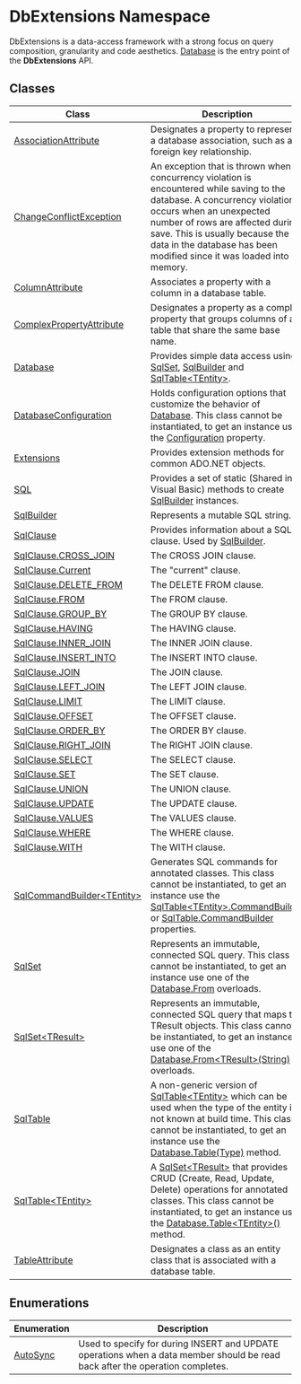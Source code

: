 DbExtensions Namespace
======================
DbExtensions is a data-access framework with a strong focus on query composition, granularity and code aesthetics. [Database][1] is the entry point of the **DbExtensions** API.


Classes
-------

| Class                               | Description                                                                                                                                                                                                                                                                                          |
| ----------------------------------- | ---------------------------------------------------------------------------------------------------------------------------------------------------------------------------------------------------------------------------------------------------------------------------------------------------- |
| [AssociationAttribute][2]           | Designates a property to represent a database association, such as a foreign key relationship.                                                                                                                                                                                                       |
| [ChangeConflictException][3]        | An exception that is thrown when a concurrency violation is encountered while saving to the database. A concurrency violation occurs when an unexpected number of rows are affected during save. This is usually because the data in the database has been modified since it was loaded into memory. |
| [ColumnAttribute][4]                | Associates a property with a column in a database table.                                                                                                                                                                                                                                             |
| [ComplexPropertyAttribute][5]       | Designates a property as a complex property that groups columns of a table that share the same base name.                                                                                                                                                                                            |
| [Database][1]                       | Provides simple data access using [SqlSet][6], [SqlBuilder][7] and [SqlTable&lt;TEntity>][8].                                                                                                                                                                                                        |
| [DatabaseConfiguration][9]          | Holds configuration options that customize the behavior of [Database][1]. This class cannot be instantiated, to get an instance use the [Configuration][10] property.                                                                                                                                |
| [Extensions][11]                    | Provides extension methods for common ADO.NET objects.                                                                                                                                                                                                                                               |
| [SQL][12]                           | Provides a set of static (Shared in Visual Basic) methods to create [SqlBuilder][7] instances.                                                                                                                                                                                                       |
| [SqlBuilder][7]                     | Represents a mutable SQL string.                                                                                                                                                                                                                                                                     |
| [SqlClause][13]                     | Provides information about a SQL clause. Used by [SqlBuilder][7].                                                                                                                                                                                                                                    |
| [SqlClause.CROSS_JOIN][14]          | The CROSS JOIN clause.                                                                                                                                                                                                                                                                               |
| [SqlClause.Current][15]             | The "current" clause.                                                                                                                                                                                                                                                                                |
| [SqlClause.DELETE_FROM][16]         | The DELETE FROM clause.                                                                                                                                                                                                                                                                              |
| [SqlClause.FROM][17]                | The FROM clause.                                                                                                                                                                                                                                                                                     |
| [SqlClause.GROUP_BY][18]            | The GROUP BY clause.                                                                                                                                                                                                                                                                                 |
| [SqlClause.HAVING][19]              | The HAVING clause.                                                                                                                                                                                                                                                                                   |
| [SqlClause.INNER_JOIN][20]          | The INNER JOIN clause.                                                                                                                                                                                                                                                                               |
| [SqlClause.INSERT_INTO][21]         | The INSERT INTO clause.                                                                                                                                                                                                                                                                              |
| [SqlClause.JOIN][22]                | The JOIN clause.                                                                                                                                                                                                                                                                                     |
| [SqlClause.LEFT_JOIN][23]           | The LEFT JOIN clause.                                                                                                                                                                                                                                                                                |
| [SqlClause.LIMIT][24]               | The LIMIT clause.                                                                                                                                                                                                                                                                                    |
| [SqlClause.OFFSET][25]              | The OFFSET clause.                                                                                                                                                                                                                                                                                   |
| [SqlClause.ORDER_BY][26]            | The ORDER BY clause.                                                                                                                                                                                                                                                                                 |
| [SqlClause.RIGHT_JOIN][27]          | The RIGHT JOIN clause.                                                                                                                                                                                                                                                                               |
| [SqlClause.SELECT][28]              | The SELECT clause.                                                                                                                                                                                                                                                                                   |
| [SqlClause.SET][29]                 | The SET clause.                                                                                                                                                                                                                                                                                      |
| [SqlClause.UNION][30]               | The UNION clause.                                                                                                                                                                                                                                                                                    |
| [SqlClause.UPDATE][31]              | The UPDATE clause.                                                                                                                                                                                                                                                                                   |
| [SqlClause.VALUES][32]              | The VALUES clause.                                                                                                                                                                                                                                                                                   |
| [SqlClause.WHERE][33]               | The WHERE clause.                                                                                                                                                                                                                                                                                    |
| [SqlClause.WITH][34]                | The WITH clause.                                                                                                                                                                                                                                                                                     |
| [SqlCommandBuilder&lt;TEntity>][35] | Generates SQL commands for annotated classes. This class cannot be instantiated, to get an instance use the [SqlTable&lt;TEntity>.CommandBuilder][36] or [SqlTable.CommandBuilder][37] properties.                                                                                                   |
| [SqlSet][6]                         | Represents an immutable, connected SQL query. This class cannot be instantiated, to get an instance use one of the [Database.From][38] overloads.                                                                                                                                                    |
| [SqlSet&lt;TResult>][39]            | Represents an immutable, connected SQL query that maps to TResult objects. This class cannot be instantiated, to get an instance use one of the [Database.From&lt;TResult>(String)][40] overloads.                                                                                                   |
| [SqlTable][41]                      | A non-generic version of [SqlTable&lt;TEntity>][8] which can be used when the type of the entity is not known at build time. This class cannot be instantiated, to get an instance use the [Database.Table(Type)][42] method.                                                                        |
| [SqlTable&lt;TEntity>][8]           | A [SqlSet&lt;TResult>][39] that provides CRUD (Create, Read, Update, Delete) operations for annotated classes. This class cannot be instantiated, to get an instance use the [Database.Table&lt;TEntity>()][43] method.                                                                              |
| [TableAttribute][44]                | Designates a class as an entity class that is associated with a database table.                                                                                                                                                                                                                      |


Enumerations
------------

| Enumeration    | Description                                                                                                                   |
| -------------- | ----------------------------------------------------------------------------------------------------------------------------- |
| [AutoSync][45] | Used to specify for during INSERT and UPDATE operations when a data member should be read back after the operation completes. |

[1]: Database/README.md
[2]: AssociationAttribute/README.md
[3]: ChangeConflictException/README.md
[4]: ColumnAttribute/README.md
[5]: ComplexPropertyAttribute/README.md
[6]: SqlSet/README.md
[7]: SqlBuilder/README.md
[8]: SqlTable_1/README.md
[9]: DatabaseConfiguration/README.md
[10]: Database/Configuration.md
[11]: Extensions/README.md
[12]: SQL/README.md
[13]: SqlClause/README.md
[14]: SqlClause_CROSS_JOIN/README.md
[15]: SqlClause_Current/README.md
[16]: SqlClause_DELETE_FROM/README.md
[17]: SqlClause_FROM/README.md
[18]: SqlClause_GROUP_BY/README.md
[19]: SqlClause_HAVING/README.md
[20]: SqlClause_INNER_JOIN/README.md
[21]: SqlClause_INSERT_INTO/README.md
[22]: SqlClause_JOIN/README.md
[23]: SqlClause_LEFT_JOIN/README.md
[24]: SqlClause_LIMIT/README.md
[25]: SqlClause_OFFSET/README.md
[26]: SqlClause_ORDER_BY/README.md
[27]: SqlClause_RIGHT_JOIN/README.md
[28]: SqlClause_SELECT/README.md
[29]: SqlClause_SET/README.md
[30]: SqlClause_UNION/README.md
[31]: SqlClause_UPDATE/README.md
[32]: SqlClause_VALUES/README.md
[33]: SqlClause_WHERE/README.md
[34]: SqlClause_WITH/README.md
[35]: SqlCommandBuilder_1/README.md
[36]: SqlTable_1/CommandBuilder.md
[37]: SqlTable/CommandBuilder.md
[38]: Database/From.md
[39]: SqlSet_1/README.md
[40]: Database/From__1_2.md
[41]: SqlTable/README.md
[42]: Database/Table.md
[43]: Database/Table__1.md
[44]: TableAttribute/README.md
[45]: AutoSync/README.md